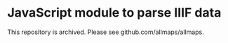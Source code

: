 # JavaScript module to parse IIIF data

This repository is archived. Please see github.com/allmaps/allmaps.
